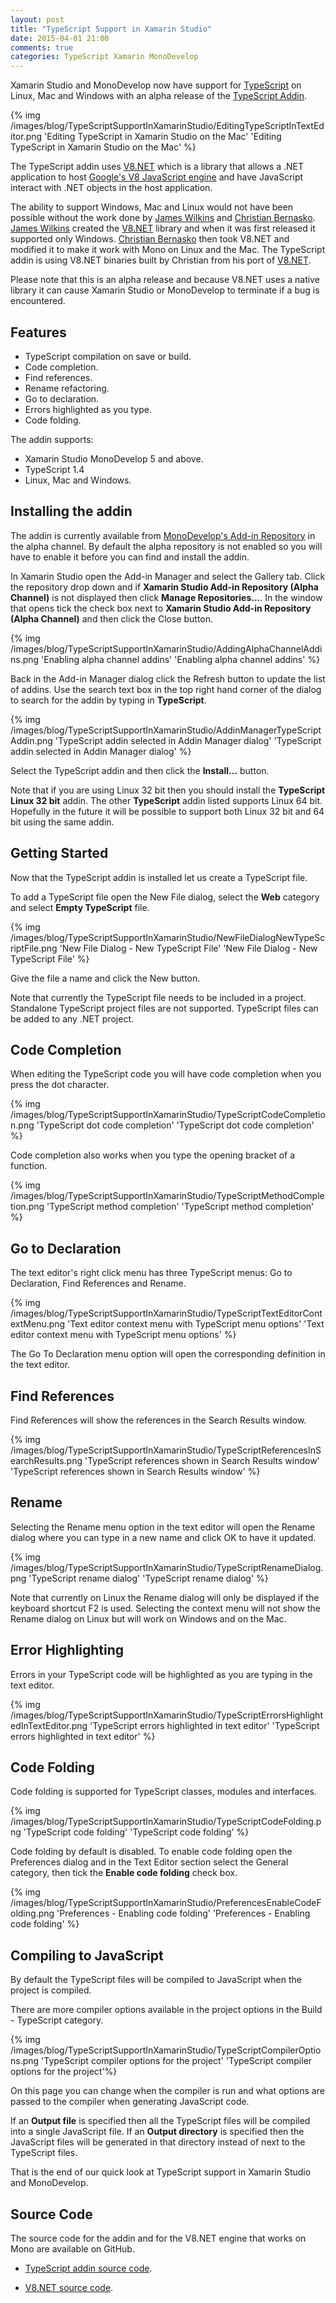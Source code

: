 ```yaml
---
layout: post
title: "TypeScript Support in Xamarin Studio"
date: 2015-04-01 21:00
comments: true
categories: TypeScript Xamarin MonoDevelop
---
```


Xamarin Studio and MonoDevelop now have support for [TypeScript](http://www.typescriptlang.org/) on Linux, Mac and Windows with an alpha release of the [TypeScript Addin](https://github.com/mrward/typescript-addin).

{% img /images/blog/TypeScriptSupportInXamarinStudio/EditingTypeScriptInTextEditor.png 'Editing TypeScript in Xamarin Studio on the Mac' 'Editing TypeScript in Xamarin Studio on the Mac' %}

The TypeScript addin uses [V8.NET](http://v8dotnet.codeplex.com) which is a library that allows a .NET application to host [Google's V8 JavaScript engine](https://code.google.com/p/v8/) and have JavaScript interact with .NET objects in the host application.

The ability to support Windows, Mac and Linux would not have been possible without the work done by [James Wilkins](http://jameswilkins.net) and [Christian Bernasko](https://github.com/chrisber). [James Wilkins](http://jameswilkins.net) created the [V8.NET](http://v8dotnet.codeplex.com) library and when it was first released it supported only Windows. [Christian Bernasko](https://github.com/chrisber) then took V8.NET and modified it to make it work with Mono on Linux and the Mac. The TypeScript addin is using V8.NET binaries built by Christian from his port of [V8.NET](https://github.com/chrisber/v8dotnet/tree/development-mono).

Please note that this is an alpha release and because V8.NET uses a native library it can cause Xamarin Studio or MonoDevelop to terminate if a bug is encountered.

## Features

 * TypeScript compilation on save or build.
 * Code completion.
 * Find references.
 * Rename refactoring.
 * Go to declaration.
 * Errors highlighted as you type.
 * Code folding.
 
The addin supports:

 * Xamarin Studio MonoDevelop 5 and above.
 * TypeScript 1.4
 * Linux, Mac and Windows.

## Installing the addin

The addin is currently available from [MonoDevelop's Add-in Repository](http://addins.monodevelop.com/) in the alpha channel. By default the alpha repository is not enabled so you will have to enable it before you can find and install the addin.

In Xamarin Studio open the Add-in Manager and select the Gallery tab. Click the repository drop down and if **Xamarin Studio Add-in Repository (Alpha Channel)** is not displayed then click **Manage Repositories...**. In the window that opens tick the check box next to **Xamarin Studio Add-in Repository (Alpha Channel)** and then click the Close button.

{% img /images/blog/TypeScriptSupportInXamarinStudio/AddingAlphaChannelAddins.png 'Enabling alpha channel addins' 'Enabling alpha channel addins' %}

Back in the Add-in Manager dialog click the Refresh button to update the list of addins. Use the search text box in the top right hand corner of the dialog to search for the addin by typing in **TypeScript**.

{% img /images/blog/TypeScriptSupportInXamarinStudio/AddinManagerTypeScriptAddin.png 'TypeScript addin selected in Addin Manager dialog' 'TypeScript addin selected in Addin Manager dialog' %}

Select the TypeScript addin and then click the **Install...** button.

Note that if you are using Linux 32 bit then you should install the **TypeScript Linux 32 bit** addin. The other **TypeScript** addin listed supports Linux 64 bit. Hopefully in the future it will be possible to support both Linux 32 bit and 64 bit using the same addin.

## Getting Started

Now that the TypeScript addin is installed let us create a TypeScript file.

To add a TypeScript file open the New File dialog, select the **Web** category and select **Empty TypeScript** file.

{% img /images/blog/TypeScriptSupportInXamarinStudio/NewFileDialogNewTypeScriptFile.png 'New File Dialog - New TypeScript File' 'New File Dialog - New TypeScript File' %}

Give the file a name and click the New button.

Note that currently the TypeScript file needs to be included in a project. Standalone TypeScript project files are not supported. TypeScript files can be added to any .NET project. 

## Code Completion

When editing the TypeScript code you will have code completion when you press the dot character.

{% img /images/blog/TypeScriptSupportInXamarinStudio/TypeScriptCodeCompletion.png 'TypeScript dot code completion' 'TypeScript dot code completion' %}

Code completion also works when you type the opening bracket of a function.

{% img /images/blog/TypeScriptSupportInXamarinStudio/TypeScriptMethodCompletion.png 'TypeScript method completion' 'TypeScript method completion' %}

## Go to Declaration

The text editor's right click menu has three TypeScript menus: Go to Declaration, Find References and Rename. 

{% img /images/blog/TypeScriptSupportInXamarinStudio/TypeScriptTextEditorContextMenu.png 'Text editor context menu with TypeScript menu options' 'Text editor context menu with TypeScript menu options' %}

The Go To Declaration menu option will open the corresponding definition in the text editor.

## Find References

Find References will show the references in the Search Results window. 

{% img /images/blog/TypeScriptSupportInXamarinStudio/TypeScriptReferencesInSearchResults.png 'TypeScript references shown in Search Results window' 'TypeScript references shown in Search Results window' %}

## Rename

Selecting the Rename menu option in the text editor will open the Rename dialog where you can type in a new name and click OK to have it updated.

{% img /images/blog/TypeScriptSupportInXamarinStudio/TypeScriptRenameDialog.png 'TypeScript rename dialog' 'TypeScript rename dialog' %}

Note that currently on Linux the Rename dialog will only be displayed if the keyboard shortcut F2 is used. Selecting the context menu will not show the Rename dialog on Linux but will work on Windows and on the Mac.

## Error Highlighting

Errors in your TypeScript code will be highlighted as you are typing in the text editor.

{% img /images/blog/TypeScriptSupportInXamarinStudio/TypeScriptErrorsHighlightedInTextEditor.png 'TypeScript errors highlighted in text editor' 'TypeScript errors highlighted in text editor' %}

## Code Folding

Code folding is supported for TypeScript classes, modules and interfaces. 

{% img /images/blog/TypeScriptSupportInXamarinStudio/TypeScriptCodeFolding.png 'TypeScript code folding' 'TypeScript code folding' %}

Code folding by default is disabled. To enable code folding open the Preferences dialog and in the Text Editor section select the General category, then tick the **Enable code folding** check box.

{% img /images/blog/TypeScriptSupportInXamarinStudio/PreferencesEnableCodeFolding.png 'Preferences - Enabling code folding' 'Preferences - Enabling code folding' %}

## Compiling to JavaScript

By default the TypeScript files will be compiled to JavaScript when the project is compiled.

There are more compiler options available in the project options in the Build - TypeScript category. 

{% img /images/blog/TypeScriptSupportInXamarinStudio/TypeScriptCompilerOptions.png 'TypeScript compiler options for the project' 'TypeScript compiler options for the project'%}

On this page you can change when the compiler is run and what options are passed to the compiler when generating JavaScript code.

If an **Output file** is specified then all the TypeScript files will be compiled into a single JavaScript file. If an **Output directory** is specified then the JavaScript files will be generated in that directory instead of next to the TypeScript files.

That is the end of our quick look at TypeScript support in Xamarin Studio and MonoDevelop.

## Source Code

The source code for the addin and for the V8.NET engine that works on Mono are available on GitHub.

  - [TypeScript addin source code](ttps://github.com/mrward/typescript-addin/tree/monodevelop-v8-dotnet).

  - [V8.NET source code](https://github.com/chrisber/v8dotnet/tree/development-mono).